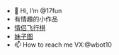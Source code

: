 - 👋 Hi, I’m @17fun
- 有情趣的小作品
- [情侣飞行棋](17fei.fun)
- [妹子图](meizitu.17fei.fun)
- 📫 How to reach me  VX:@wbot10
 
 

<!---
17fun/17fun is a ✨ special ✨ repository because its `README.md` (this file) appears on your GitHub profile.
You can click the Preview link to take a look at your changes.
--->
